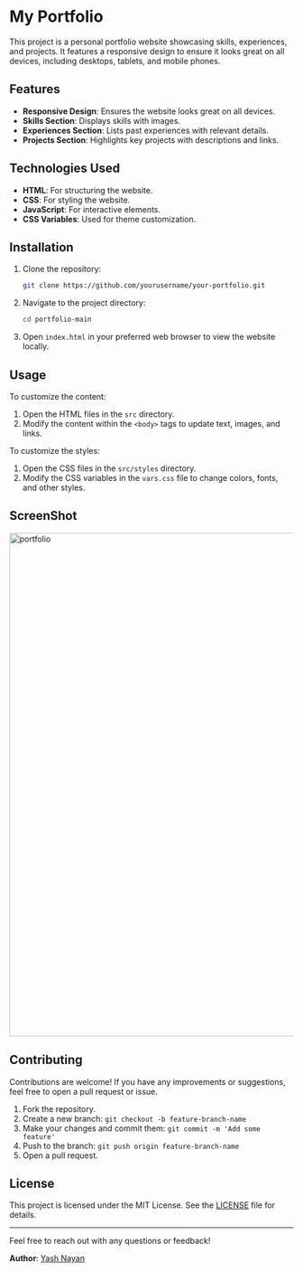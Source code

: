 # My Portfolio

This project is a personal portfolio website showcasing skills, experiences, and projects. It features a responsive design to ensure it looks great on all devices, including desktops, tablets, and mobile phones.

## Features

- **Responsive Design**: Ensures the website looks great on all devices.
- **Skills Section**: Displays skills with images.
- **Experiences Section**: Lists past experiences with relevant details.
- **Projects Section**: Highlights key projects with descriptions and links.

## Technologies Used
- **HTML**: For structuring the website.
- **CSS**: For styling the website.
- **JavaScript**: For interactive elements.
- **CSS Variables**: Used for theme customization.

## Installation
1. Clone the repository:
    ```sh
    git clone https://github.com/yourusername/your-portfolio.git
    ```
2. Navigate to the project directory:
    ```sh
    cd portfolio-main
    ```
3. Open `index.html` in your preferred web browser to view the website locally.

## Usage
To customize the content:
  1. Open the HTML files in the `src` directory.
  2. Modify the content within the `<body>` tags to update text, images, and links.

To customize the styles:
  1. Open the CSS files in the `src/styles` directory.
  2. Modify the CSS variables in the `vars.css` file to change colors, fonts, and other styles.

## ScreenShot

<img width="891" alt="portfolio" src="https://github.com/user-attachments/assets/c143b4d8-1023-4b43-a08c-faada71d912e">



## Contributing
Contributions are welcome! If you have any improvements or suggestions, feel free to open a pull request or issue.

1. Fork the repository.
2. Create a new branch: `git checkout -b feature-branch-name`
3. Make your changes and commit them: `git commit -m 'Add some feature'`
4. Push to the branch: `git push origin feature-branch-name`
5. Open a pull request.

## License
This project is licensed under the MIT License. See the [LICENSE](LICENSE) file for details.

---

Feel free to reach out with any questions or feedback!

**Author**: [Yash Nayan](https://github.com/yashnayan8795)



